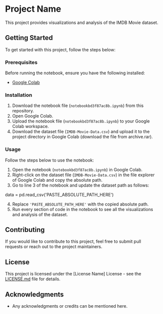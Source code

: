 # Project Name

This project provides visualizations and analysis of the IMDB Movie dataset.

## Getting Started

To get started with this project, follow the steps below:

### Prerequisites

Before running the notebook, ensure you have the following installed:

- [Google Colab](https://colab.research.google.com/)

### Installation

1. Download the notebook file (`notebookbd3f87ac8b.ipynb`) from this repository.
2. Open Google Colab.
3. Upload the notebook file (`notebookbd3f87ac8b.ipynb`) to your Google Colab workspace.
4. Download the dataset file (`IMDB-Movie-Data.csv`) and upload it to the project directory in Google Colab (download the file from archive.rar).

### Usage

Follow the steps below to use the notebook:

1. Open the notebook (`notebookbd3f87ac8b.ipynb`) in Google Colab.
2. Right-click on the dataset file (`IMDB-Movie-Data.csv`) in the file explorer of Google Colab and copy the absolute path.
3. Go to line 3 of the notebook and update the dataset path as follows:

data = pd.read_csv('PASTE_ABSOLUTE_PATH_HERE')

4. Replace `'PASTE_ABSOLUTE_PATH_HERE'` with the copied absolute path.
5. Run every section of code in the notebook to see all the visualizations and analysis of the dataset.

## Contributing

If you would like to contribute to this project, feel free to submit pull requests or reach out to the project maintainers.

## License

This project is licensed under the [License Name] License - see the [LICENSE.md](LICENSE.md) file for details.

## Acknowledgments

- Any acknowledgments or credits can be mentioned here.

